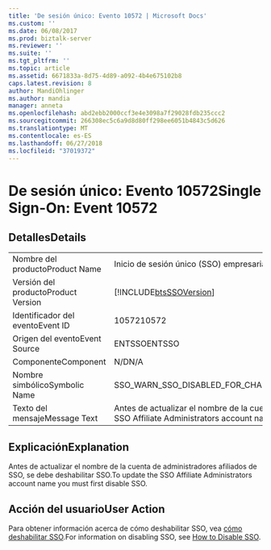 ```yaml
---
title: 'De sesión único: Evento 10572 | Microsoft Docs'
ms.custom: ''
ms.date: 06/08/2017
ms.prod: biztalk-server
ms.reviewer: ''
ms.suite: ''
ms.tgt_pltfrm: ''
ms.topic: article
ms.assetid: 6671833a-8d75-4d89-a092-4b4e675102b8
caps.latest.revision: 8
author: MandiOhlinger
ms.author: mandia
manager: anneta
ms.openlocfilehash: abd2ebb2000ccf3e4e3098a7f29028fdb235ccc2
ms.sourcegitcommit: 266308ec5c6a9d8d80ff298ee6051b4843c5d626
ms.translationtype: MT
ms.contentlocale: es-ES
ms.lasthandoff: 06/27/2018
ms.locfileid: "37019372"
---
```

# <a name="single-sign-on-event-10572"></a><span data-ttu-id="9d971-102">De sesión único: Evento 10572</span><span class="sxs-lookup"><span data-stu-id="9d971-102">Single Sign-On: Event 10572</span></span>
## <a name="details"></a><span data-ttu-id="9d971-103">Detalles</span><span class="sxs-lookup"><span data-stu-id="9d971-103">Details</span></span>  
  
|                 |                                                                                       |
|-----------------|---------------------------------------------------------------------------------------|
|  <span data-ttu-id="9d971-104">Nombre del producto</span><span class="sxs-lookup"><span data-stu-id="9d971-104">Product Name</span></span>   |                               <span data-ttu-id="9d971-105">Inicio de sesión único (SSO) empresarial</span><span class="sxs-lookup"><span data-stu-id="9d971-105">Enterprise Single Sign-On</span></span>                               |
| <span data-ttu-id="9d971-106">Versión del producto</span><span class="sxs-lookup"><span data-stu-id="9d971-106">Product Version</span></span> |              [!INCLUDE[btsSSOVersion](../includes/btsssoversion-md.md)]               |
|    <span data-ttu-id="9d971-107">Identificador del evento</span><span class="sxs-lookup"><span data-stu-id="9d971-107">Event ID</span></span>     |                                         <span data-ttu-id="9d971-108">10572</span><span class="sxs-lookup"><span data-stu-id="9d971-108">10572</span></span>                                         |
|  <span data-ttu-id="9d971-109">Origen del evento</span><span class="sxs-lookup"><span data-stu-id="9d971-109">Event Source</span></span>   |                                        <span data-ttu-id="9d971-110">ENTSSO</span><span class="sxs-lookup"><span data-stu-id="9d971-110">ENTSSO</span></span>                                         |
|    <span data-ttu-id="9d971-111">Componente</span><span class="sxs-lookup"><span data-stu-id="9d971-111">Component</span></span>    |                                          <span data-ttu-id="9d971-112">N/D</span><span class="sxs-lookup"><span data-stu-id="9d971-112">N/A</span></span>                                          |
|  <span data-ttu-id="9d971-113">Nombre simbólico</span><span class="sxs-lookup"><span data-stu-id="9d971-113">Symbolic Name</span></span>  |                    <span data-ttu-id="9d971-114">SSO_WARN_SSO_DISABLED_FOR_CHANGE_SSO_AFF_ADMIN</span><span class="sxs-lookup"><span data-stu-id="9d971-114">SSO_WARN_SSO_DISABLED_FOR_CHANGE_SSO_AFF_ADMIN</span></span>                     |
|  <span data-ttu-id="9d971-115">Texto del mensaje</span><span class="sxs-lookup"><span data-stu-id="9d971-115">Message Text</span></span>   | <span data-ttu-id="9d971-116">Antes de actualizar el nombre de la cuenta de administradores afiliados de SSO, se debe deshabilitar SSO.%r</span><span class="sxs-lookup"><span data-stu-id="9d971-116">To update the SSO Affiliate Administrators account name you must first disable SSO.%r</span></span> |
  
## <a name="explanation"></a><span data-ttu-id="9d971-117">Explicación</span><span class="sxs-lookup"><span data-stu-id="9d971-117">Explanation</span></span>  
 <span data-ttu-id="9d971-118">Antes de actualizar el nombre de la cuenta de administradores afiliados de SSO, se debe deshabilitar SSO.</span><span class="sxs-lookup"><span data-stu-id="9d971-118">To update the SSO Affiliate Administrators account name you must first disable SSO.</span></span>  
  
## <a name="user-action"></a><span data-ttu-id="9d971-119">Acción del usuario</span><span class="sxs-lookup"><span data-stu-id="9d971-119">User Action</span></span>  
 <span data-ttu-id="9d971-120">Para obtener información acerca de cómo deshabilitar SSO, vea [cómo deshabilitar SSO](../core/how-to-disable-sso.md).</span><span class="sxs-lookup"><span data-stu-id="9d971-120">For information on disabling SSO, see [How to Disable SSO](../core/how-to-disable-sso.md).</span></span>